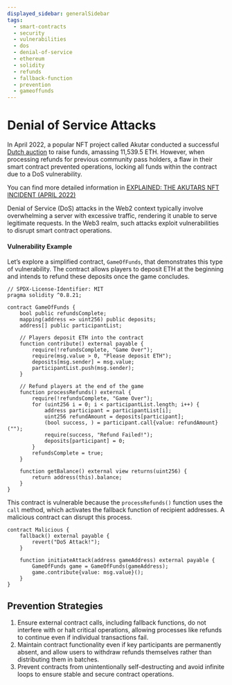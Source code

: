 ```yaml
---
displayed_sidebar: generalSidebar
tags: 
  - smart-contracts
  - security
  - vulnerabilities
  - dos
  - denial-of-service
  - ethereum
  - solidity
  - refunds
  - fallback-function
  - prevention
  - gameoffunds
---
```


# Denial of Service Attacks

In April 2022, a popular NFT project called Akutar conducted a successful [Dutch auction](https://en.wikipedia.org/wiki/Dutch_auction) to raise funds, amassing 11,539.5 ETH. However, when processing refunds for previous community pass holders, a flaw in their smart contract prevented operations, locking all funds within the contract due to a DoS vulnerability. 

You can find more detailed information in [EXPLAINED: THE AKUTARS NFT INCIDENT (APRIL 2022)](https://www.halborn.com/blog/post/explained-the-akutars-nft-incident-april-2022)

Denial of Service (DoS) attacks in the Web2 context typically involve overwhelming a server with excessive traffic, rendering it unable to serve legitimate requests. In the Web3 realm, such attacks exploit vulnerabilities to disrupt smart contract operations.

#### Vulnerability Example

Let’s explore a simplified contract, `GameOfFunds`, that demonstrates this type of vulnerability. The contract allows players to deposit ETH at the beginning and intends to refund these deposits once the game concludes.

```solidity
// SPDX-License-Identifier: MIT
pragma solidity ^0.8.21;

contract GameOfFunds {
    bool public refundsComplete;
    mapping(address => uint256) public deposits;
    address[] public participantList;

    // Players deposit ETH into the contract
    function contribute() external payable {
        require(!refundsComplete, "Game Over");
        require(msg.value > 0, "Please deposit ETH");
        deposits[msg.sender] = msg.value;
        participantList.push(msg.sender);
    }

    // Refund players at the end of the game
    function processRefunds() external {
        require(!refundsComplete, "Game Over");
        for (uint256 i = 0; i < participantList.length; i++) {
            address participant = participantList[i];
            uint256 refundAmount = deposits[participant];
            (bool success, ) = participant.call{value: refundAmount}("");
            require(success, "Refund Failed!");
            deposits[participant] = 0;
        }
        refundsComplete = true;
    }

    function getBalance() external view returns(uint256) {
        return address(this).balance;
    }
}
```

This contract is vulnerable because the `processRefunds()` function uses the `call` method, which activates the fallback function of recipient addresses. A malicious contract can disrupt this process.

```solidity
contract Malicious {
    fallback() external payable {
        revert("DoS Attack!");
    }

    function initiateAttack(address gameAddress) external payable {
        GameOfFunds game = GameOfFunds(gameAddress);
        game.contribute{value: msg.value}();
    }
}
```

## Prevention Strategies

1. Ensure external contract calls, including fallback functions, do not interfere with or halt critical operations, allowing processes like refunds to continue even if individual transactions fail.
2. Maintain contract functionality even if key participants are permanently absent, and allow users to withdraw refunds themselves rather than distributing them in batches.
3. Prevent contracts from unintentionally self-destructing and avoid infinite loops to ensure stable and secure contract operations.

